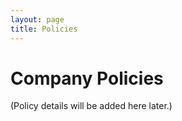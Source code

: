 ```yaml
---
layout: page
title: Policies
---
```

# Company Policies

(Policy details will be added here later.)
